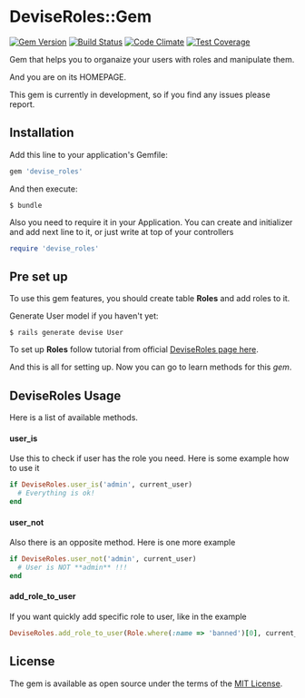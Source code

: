 # DeviseRoles::Gem
[![Gem Version](https://badge.fury.io/rb/devise_roles.svg)](https://badge.fury.io/rb/devise_roles)
[![Build Status](https://travis-ci.org/MarkusBansky/devise_roles.svg?branch=master)](https://travis-ci.org/MarkusBansky/devise_roles)
[![Code Climate](https://codeclimate.com/github/MarkusBansky/devise_roles/badges/gpa.svg)](https://codeclimate.com/github/MarkusBansky/devise_roles)
[![Test Coverage](https://codeclimate.com/github/MarkusBansky/devise_roles/badges/coverage.svg)](https://codeclimate.com/github/MarkusBansky/devise_roles/coverage)

Gem that helps you to organaize your users with roles and manipulate them.

And you are on its HOMEPAGE.

This gem is currently in development, so if you find any issues please report.

## Installation

Add this line to your application's Gemfile:

```ruby
gem 'devise_roles'
```

And then execute:

    $ bundle

Also you need to require it in your Application.
You can create and initializer and add next line to it, or just write at top of your controllers
```ruby
require 'devise_roles'
```

## Pre set up

To use this gem features, you should create table **Roles** and add roles to it.

Generate User model if you haven't yet:

    $ rails generate devise User


To set up **Roles** follow tutorial
from official [DeviseRoles page here](https://github.com/plataformatec/devise/wiki/How-To:-Add-a-default-role-to-a-User).

And this is all for setting up. Now you can go to learn methods for this *gem*.

## DeviseRoles Usage

Here is a list of available methods.

#### user_is
Use this to check if user has the role you need.
Here is some example how to use it
```ruby
if DeviseRoles.user_is('admin', current_user)
  # Everything is ok!
end
```

#### user_not
Also there is an opposite method.
Here is one more example
```ruby
if DeviseRoles.user_not('admin', current_user)
  # User is NOT **admin** !!!
end
```

#### add_role_to_user
If you want quickly add specific role to user, like in the example
```ruby
DeviseRoles.add_role_to_user(Role.where(:name => 'banned')[0], current_user)
```

## License

The gem is available as open source under the terms of the [MIT License](http://opensource.org/licenses/MIT).
